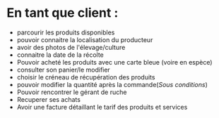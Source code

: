 # En tant que client :
- parcourir les produits disponibles
- pouvoir connaitre la localisation du producteur
- avoir des photos de l'élevage/culture
- connaitre la date de la récolte
- Pouvoir acheté les produits avec une carte bleue (voire en espèce)
- consulter son panier/le modifier
- choisir le créneau de récupération des produits
-  pouvoir modifier la quantité après la commande(*Sous conditions*)
- Pouvoir rencontrer le gérant de ruche
- Recuperer ses achats
- Avoir une facture détaillant le tarif des produits et  services
